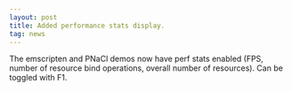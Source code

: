 ```yaml
---
layout: post
title: Added performance stats display.
tag: news
---
```


The emscripten and PNaCl demos now have perf stats enabled (FPS, number of resource bind operations, overall number of resources). Can be toggled with F1.

